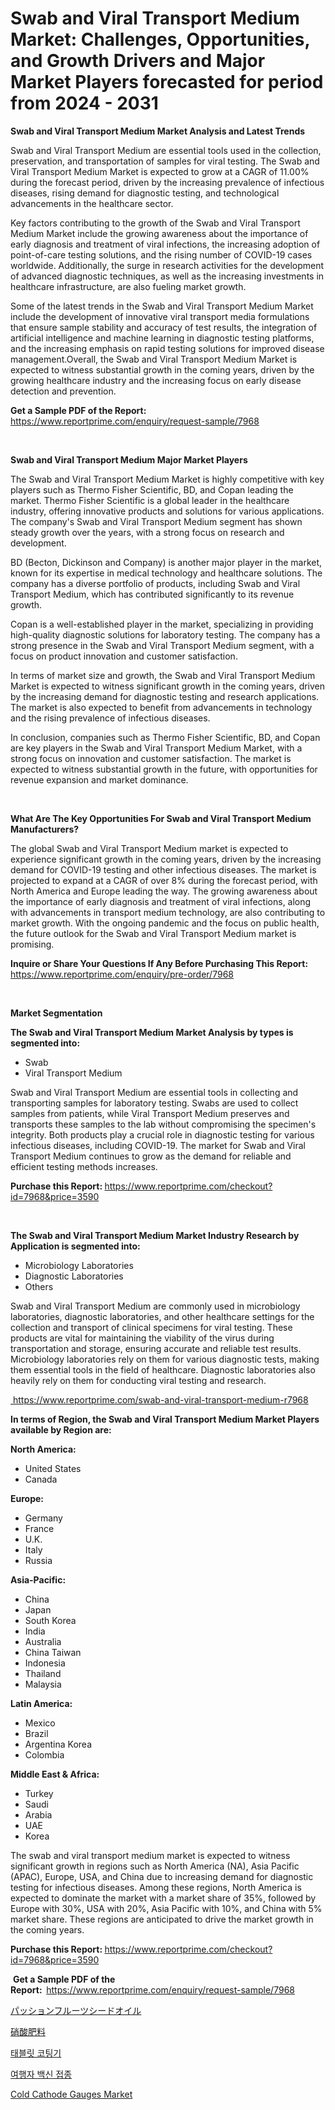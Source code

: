 <p><h1>Swab and Viral Transport Medium Market: Challenges, Opportunities, and Growth Drivers and Major Market Players forecasted for period from 2024 - 2031</h1></p><p><strong>Swab and Viral Transport Medium Market Analysis and Latest Trends</strong></p>
<p><p>Swab and Viral Transport Medium are essential tools used in the collection, preservation, and transportation of samples for viral testing. The Swab and Viral Transport Medium Market is expected to grow at a CAGR of 11.00% during the forecast period, driven by the increasing prevalence of infectious diseases, rising demand for diagnostic testing, and technological advancements in the healthcare sector.</p><p>Key factors contributing to the growth of the Swab and Viral Transport Medium Market include the growing awareness about the importance of early diagnosis and treatment of viral infections, the increasing adoption of point-of-care testing solutions, and the rising number of COVID-19 cases worldwide. Additionally, the surge in research activities for the development of advanced diagnostic techniques, as well as the increasing investments in healthcare infrastructure, are also fueling market growth.</p><p>Some of the latest trends in the Swab and Viral Transport Medium Market include the development of innovative viral transport media formulations that ensure sample stability and accuracy of test results, the integration of artificial intelligence and machine learning in diagnostic testing platforms, and the increasing emphasis on rapid testing solutions for improved disease management.Overall, the Swab and Viral Transport Medium Market is expected to witness substantial growth in the coming years, driven by the growing healthcare industry and the increasing focus on early disease detection and prevention.</p></p>
<p><strong>Get a Sample PDF of the Report:&nbsp;</strong> <a href="https://www.reportprime.com/enquiry/request-sample/7968">https://www.reportprime.com/enquiry/request-sample/7968</a></p>
<p>&nbsp;</p>
<p><strong>Swab and Viral Transport Medium Major Market Players</strong></p>
<p><p>The Swab and Viral Transport Medium Market is highly competitive with key players such as Thermo Fisher Scientific, BD, and Copan leading the market. Thermo Fisher Scientific is a global leader in the healthcare industry, offering innovative products and solutions for various applications. The company's Swab and Viral Transport Medium segment has shown steady growth over the years, with a strong focus on research and development.</p><p>BD (Becton, Dickinson and Company) is another major player in the market, known for its expertise in medical technology and healthcare solutions. The company has a diverse portfolio of products, including Swab and Viral Transport Medium, which has contributed significantly to its revenue growth.</p><p>Copan is a well-established player in the market, specializing in providing high-quality diagnostic solutions for laboratory testing. The company has a strong presence in the Swab and Viral Transport Medium segment, with a focus on product innovation and customer satisfaction.</p><p>In terms of market size and growth, the Swab and Viral Transport Medium Market is expected to witness significant growth in the coming years, driven by the increasing demand for diagnostic testing and research applications. The market is also expected to benefit from advancements in technology and the rising prevalence of infectious diseases.</p><p>In conclusion, companies such as Thermo Fisher Scientific, BD, and Copan are key players in the Swab and Viral Transport Medium Market, with a strong focus on innovation and customer satisfaction. The market is expected to witness substantial growth in the future, with opportunities for revenue expansion and market dominance.</p></p>
<p>&nbsp;</p>
<p><strong>What Are The Key Opportunities For Swab and Viral Transport Medium Manufacturers?</strong></p>
<p><p>The global Swab and Viral Transport Medium market is expected to experience significant growth in the coming years, driven by the increasing demand for COVID-19 testing and other infectious diseases. The market is projected to expand at a CAGR of over 8% during the forecast period, with North America and Europe leading the way. The growing awareness about the importance of early diagnosis and treatment of viral infections, along with advancements in transport medium technology, are also contributing to market growth. With the ongoing pandemic and the focus on public health, the future outlook for the Swab and Viral Transport Medium market is promising.</p></p>
<p><strong>Inquire or Share Your Questions If Any Before Purchasing This Report:</strong> <a href="https://www.reportprime.com/enquiry/pre-order/7968">https://www.reportprime.com/enquiry/pre-order/7968</a></p>
<p>&nbsp;</p>
<p><strong>Market Segmentation</strong></p>
<p><strong>The Swab and Viral Transport Medium Market Analysis by types is segmented into:</strong></p>
<p><ul><li>Swab</li><li>Viral Transport Medium</li></ul></p>
<p><p>Swab and Viral Transport Medium are essential tools in collecting and transporting samples for laboratory testing. Swabs are used to collect samples from patients, while Viral Transport Medium preserves and transports these samples to the lab without compromising the specimen's integrity. Both products play a crucial role in diagnostic testing for various infectious diseases, including COVID-19. The market for Swab and Viral Transport Medium continues to grow as the demand for reliable and efficient testing methods increases.</p></p>
<p><strong>Purchase this Report:&nbsp;</strong><a href="https://www.reportprime.com/checkout?id=7968&price=3590">https://www.reportprime.com/checkout?id=7968&price=3590</a></p>
<p>&nbsp;</p>
<p><strong>The Swab and Viral Transport Medium Market Industry Research by Application is segmented into:</strong></p>
<p><ul><li>Microbiology Laboratories</li><li>Diagnostic Laboratories</li><li>Others</li></ul></p>
<p><p>Swab and Viral Transport Medium are commonly used in microbiology laboratories, diagnostic laboratories, and other healthcare settings for the collection and transport of clinical specimens for viral testing. These products are vital for maintaining the viability of the virus during transportation and storage, ensuring accurate and reliable test results. Microbiology laboratories rely on them for various diagnostic tests, making them essential tools in the field of healthcare. Diagnostic laboratories also heavily rely on them for conducting viral testing and research.</p></p>
<p><a href="https://www.reportprime.com/swab-and-viral-transport-medium-r7968">&nbsp;https://www.reportprime.com/swab-and-viral-transport-medium-r7968</a></p>
<p><strong>In terms of Region, the Swab and Viral Transport Medium Market Players available by Region are:</strong></p>
<p>
    <p> <strong> North America: </strong>
        <ul>
            <li>United States</li>
            <li>Canada</li>
        </ul>
        </p> 
    <p> <strong> Europe: </strong>
        <ul>
            <li>Germany</li>
            <li>France</li>
            <li>U.K.</li>
            <li>Italy</li>
            <li>Russia</li>
        </ul>
        </p> 
    <p> <strong> Asia-Pacific: </strong>
        <ul>
            <li>China</li>
            <li>Japan</li>
            <li>South Korea</li>
            <li>India</li>
            <li>Australia</li>
            <li>China Taiwan</li>
            <li>Indonesia</li>
            <li>Thailand</li>
            <li>Malaysia</li>
        </ul>
        </p> 
    <p> <strong> Latin America: </strong>
        <ul>
            <li>Mexico</li>
            <li>Brazil</li>
            <li>Argentina Korea</li>
            <li>Colombia</li>
        </ul>
        </p> 
    <p> <strong> Middle East & Africa: </strong>
        <ul>
            <li>Turkey</li>
            <li>Saudi</li>
            <li>Arabia</li>
            <li>UAE</li>
            <li>Korea</li>
        </ul>
    </p>
    </p>
<p><p>The swab and viral transport medium market is expected to witness significant growth in regions such as North America (NA), Asia Pacific (APAC), Europe, USA, and China due to increasing demand for diagnostic testing for infectious diseases. Among these regions, North America is expected to dominate the market with a market share of 35%, followed by Europe with 30%, USA with 20%, Asia Pacific with 10%, and China with 5% market share. These regions are anticipated to drive the market growth in the coming years.</p></p>
<p><strong>Purchase this Report: </strong><a href="https://www.reportprime.com/checkout?id=7968&price=3590">https://www.reportprime.com/checkout?id=7968&price=3590</a></p>
<p>&nbsp;<strong>Get a Sample PDF of the Report:&nbsp;&nbsp;</strong><a href="https://www.reportprime.com/enquiry/request-sample/7968">https://www.reportprime.com/enquiry/request-sample/7968</a></p>
<p><strong></strong></p>
<p><p><a href="https://github.com/TysonKub/Market-Research-Report-List-1/blob/main/448564276897.md">パッションフルーツシードオイル</a></p><p><a href="https://medium.com/@elishelacruz56456/%E7%A1%9D%E9%85%B8%E5%A1%A9%E8%82%A5%E6%96%99%E5%B8%82%E5%A0%B4%E3%82%B7%E3%82%A7%E3%82%A2%E3%81%AE%E9%80%B2%E5%8C%96%E3%81%A8%E5%B8%82%E5%A0%B4%E6%88%90%E9%95%B7%E3%83%88%E3%83%AC%E3%83%B3%E3%83%892024%E5%B9%B4%E3%81%8B%E3%82%892031%E5%B9%B4%E3%81%BE%E3%81%A7-27291903331b">硝酸肥料</a></p><p><a href="https://github.com/darrellockm3ytan895656/Market-Research-Report-List-1/blob/main/637739072747.md">태블릿 코팅기</a></p><p><a href="https://medium.com/@jasonalter89657w/%EC%97%AC%ED%96%89%EC%9E%90-%EC%98%88%EB%B0%A9-%EC%A0%91%EC%A2%85-%EC%8B%9C%EC%9E%A5%EC%9D%98-%ED%86%B5%EC%B0%B0-%EC%8B%9C%EC%9E%A5-%EB%8F%99%ED%96%A5-%EC%84%B1%EC%9E%A5-2024%EB%85%84%EB%B6%80%ED%84%B0-2031%EB%85%84%EA%B9%8C%EC%A7%80-%EC%98%88%EC%B8%A1%EB%90%9C-%EB%B0%9C%EC%A0%84-c694f014c147">여행자 백신 접종</a></p><p><a href="https://www.linkedin.com/pulse/cold-cathode-gauges-market-size-trends-complete-industry-overview-bmzhf">Cold Cathode Gauges Market</a></p></p>